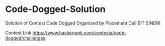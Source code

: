 # Code-Dogged-Solution

Solution of Contest Code Dogged Organized by Placement Cell BIT SINDRI

Contest Link https://www.hackerrank.com/contests/code-dogged/challenges
